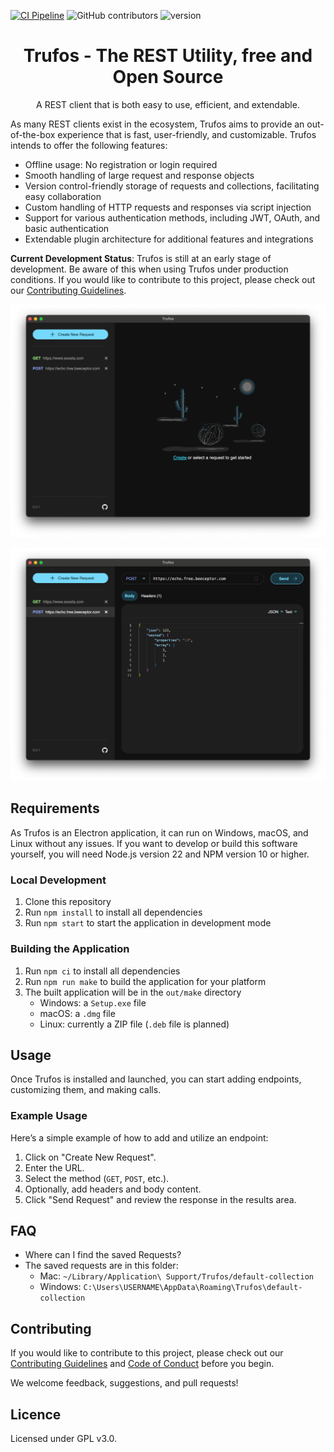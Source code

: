 [![CI Pipeline](https://github.com/EXXETA/trufos/actions/workflows/ci.yml/badge.svg)](https://github.com/EXXETA/trufos/actions/workflows/ci.yml)
![GitHub contributors](https://img.shields.io/github/contributors/EXXETA/trufos)
![version](https://img.shields.io/badge/dynamic/json?url=https%3A%2F%2Fraw.githubusercontent.com%2FEXXETA%2Frufus%2Frefs%2Fheads%2Fmain%2Fpackage.json&query=%24.version&label=version)

<h1 align="center">Trufos - The REST Utility, free and Open Source</h1>
<p align="center">
  A REST client that is both easy to use, efficient, and extendable.
</p>

As many REST clients exist in the ecosystem, Trufos aims to provide an out-of-the-box experience
that is fast, user-friendly, and customizable. Trufos intends to offer the following features:

- Offline usage: No registration or login required
- Smooth handling of large request and response objects
- Version control-friendly storage of requests and collections, facilitating easy collaboration
- Custom handling of HTTP requests and responses via script injection
- Support for various authentication methods, including JWT, OAuth, and basic authentication
- Extendable plugin architecture for additional features and integrations

**Current Development Status**: Trufos is still at an early stage of development. Be aware of this
when using Trufos under production conditions. If you would like to contribute to this project,
please check out our [Contributing Guidelines](./CONTRIBUTING.md).

![Screenshot nothing selected](docs/images/Screenshot-nothing-selected.png)

![Screenshot Request selected](docs/images/Screenshot-Request.png)

## Requirements

As Trufos is an Electron application, it can run on Windows, macOS, and Linux without any issues. If
you want to develop or build this software yourself, you will need Node.js version 22 and
NPM version 10 or higher.

### Local Development

1. Clone this repository
2. Run `npm install` to install all dependencies
3. Run `npm start` to start the application in development mode

### Building the Application

1. Run `npm ci` to install all dependencies
2. Run `npm run make` to build the application for your platform
3. The built application will be in the `out/make` directory
    - Windows: a `Setup.exe` file
    - macOS: a `.dmg` file
    - Linux: currently a ZIP file (`.deb` file is planned)

## Usage

Once Trufos is installed and launched, you can start adding endpoints, customizing them, and making
calls.

### Example Usage

Here’s a simple example of how to add and utilize an endpoint:

1. Click on "Create New Request".
2. Enter the URL.
3. Select the method (`GET`, `POST`, etc.).
4. Optionally, add headers and body content.
5. Click "Send Request" and review the response in the results area.

## FAQ

* Where can I find the saved Requests?
* The saved requests are in this folder:
    * Mac: `~/Library/Application\ Support/Trufos/default-collection`
    * Windows: `C:\Users\USERNAME\AppData\Roaming\Trufos\default-collection`

## Contributing

If you would like to contribute to this project, please check out our
[Contributing Guidelines](./CONTRIBUTING.md) and [Code of Conduct](./CODE_OF_CONDUCT.md) before you
begin.

We welcome feedback, suggestions, and pull requests!

## Licence

Licensed under GPL v3.0.
